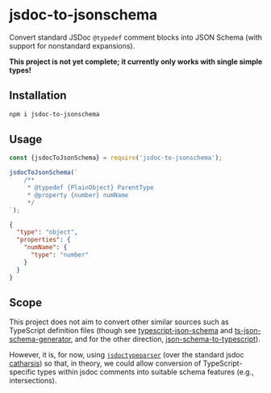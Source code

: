 # jsdoc-to-jsonschema

Convert standard JSDoc `@typedef` comment blocks into JSON Schema (with support
for nonstandard expansions).

**This project is not yet complete; it currently only works with
single simple types!**

## Installation

```sh
npm i jsdoc-to-jsonschema
```

## Usage

```js
const {jsdocToJsonSchema} = require('jsdoc-to-jsonschema');

jsdocToJsonSchema(`
    /**
     * @typedef {PlainObject} ParentType
     * @property {number} numName
     */
`);
```

```json
{
  "type": "object",
  "properties": {
    "numName": {
      "type": "number"
    }
  }
}
```

## Scope

This project does not aim to convert other similar sources such as TypeScript
definition files (though see [typescript-json-schema](https://github.com/YousefED/typescript-json-schema) and [ts-json-schema-generator](https://github.com/vega/ts-json-schema-generator), and for the other direction, [json-schema-to-typescript](https://github.com/bcherny/json-schema-to-typescript)).

However, it is, for now, using [`jsdoctypeparser`](https://github.com/jsdoctypeparser/jsdoctypeparser/)
(over the standard jsdoc [catharsis](https://github.com/hegemonic/catharsis)) so that, in theory, we
could allow conversion of TypeScript-specific types within jsdoc comments
into suitable schema features (e.g., intersections).
